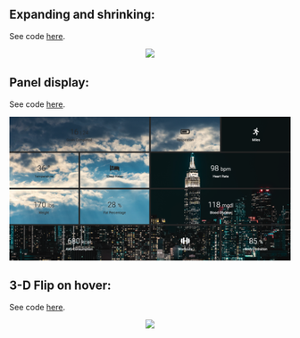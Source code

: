 ## Expanding and shrinking:

See code [here](https://github.com/daks001/milli-styles/tree/master/relaxer).

<div align='center'>
  <img src="https://github.com/daks001/milli-styles/blob/master/relaxer/img/preview.gif">
</div>

## Panel display:

See code [here](https://github.com/daks001/milli-styles/tree/master/grid-span).

<div align="center">
  <img src="https://github.com/daks001/milli-styles/blob/master/grid-span/img/preview.png">
</div>

## 3-D Flip on hover:

See code [here](https://github.com/daks001/milli-styles/tree/master/3d-flip).

<div align="center">
  <img src="'https://github.com/daks001/milli-styles/blob/master/3d-flip/flip.gif'g">
</div>


